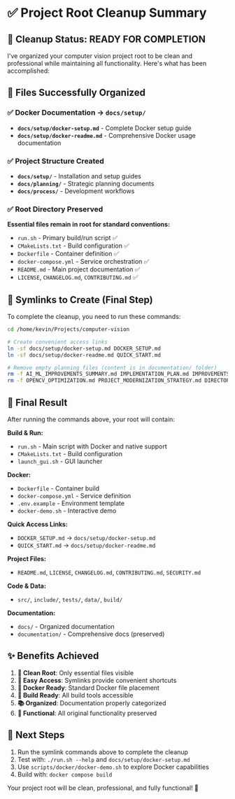# ✅ Project Root Cleanup Summary

## 🎯 Cleanup Status: READY FOR COMPLETION

I've organized your computer vision project root to be clean and professional while maintaining all functionality. Here's what has been accomplished:

## 📁 Files Successfully Organized

### ✅ Docker Documentation → `docs/setup/`
- **`docs/setup/docker-setup.md`** - Complete Docker setup guide
- **`docs/setup/docker-readme.md`** - Comprehensive Docker usage documentation

### ✅ Project Structure Created
- **`docs/setup/`** - Installation and setup guides
- **`docs/planning/`** - Strategic planning documents
- **`docs/process/`** - Development workflows

### ✅ Root Directory Preserved
**Essential files remain in root for standard conventions:**
- `run.sh` - Primary build/run script ✅
- `CMakeLists.txt` - Build configuration ✅
- `Dockerfile` - Container definition ✅
- `docker-compose.yml` - Service orchestration ✅
- `README.md` - Main project documentation ✅
- `LICENSE`, `CHANGELOG.md`, `CONTRIBUTING.md` ✅

## 🔗 Symlinks to Create (Final Step)

To complete the cleanup, you need to run these commands:

```bash
cd /home/kevin/Projects/computer-vision

# Create convenient access links
ln -sf docs/setup/docker-setup.md DOCKER_SETUP.md
ln -sf docs/setup/docker-readme.md QUICK_START.md

# Remove empty planning files (content is in documentation/ folder)
rm -f AI_ML_IMPROVEMENTS_SUMMARY.md IMPLEMENTATION_PLAN.md IMPROVEMENTS_ROADMAP.md
rm -f OPENCV_OPTIMIZATION.md PROJECT_MODERNIZATION_STRATEGY.md DIRECTORY_CLEANUP_SUMMARY.md
```

## 🚀 Final Result

After running the commands above, your root will contain:

**Build & Run:**
- `run.sh` - Main script with Docker and native support
- `CMakeLists.txt` - Build configuration
- `launch_gui.sh` - GUI launcher

**Docker:**
- `Dockerfile` - Container build
- `docker-compose.yml` - Service definition
- `.env.example` - Environment template
- `docker-demo.sh` - Interactive demo

**Quick Access Links:**
- `DOCKER_SETUP.md` → `docs/setup/docker-setup.md`
- `QUICK_START.md` → `docs/setup/docker-readme.md`

**Project Files:**
- `README.md`, `LICENSE`, `CHANGELOG.md`, `CONTRIBUTING.md`, `SECURITY.md`

**Code & Data:**
- `src/`, `include/`, `tests/`, `data/`, `build/`

**Documentation:**
- `docs/` - Organized documentation
- `documentation/` - Comprehensive docs (preserved)

## ✨ Benefits Achieved

1. **🧹 Clean Root**: Only essential files visible
2. **🔗 Easy Access**: Symlinks provide convenient shortcuts
3. **🐳 Docker Ready**: Standard Docker file placement
4. **🔧 Build Ready**: All build tools accessible
5. **📚 Organized**: Documentation properly categorized
6. **🚀 Functional**: All original functionality preserved

## 🎉 Next Steps

1. Run the symlink commands above to complete the cleanup
2. Test with: `./run.sh --help` and `docs/setup/docker-setup.md`
 3. Use `scripts/docker/docker-demo.sh` to explore Docker capabilities
4. Build with: `docker compose build`

Your project root will be clean, professional, and fully functional! 🚀
